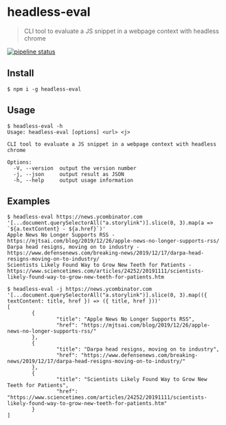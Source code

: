 # headless-eval

> CLI tool to evaluate a JS snippet in a webpage context with headless chrome

[![pipeline status](https://gitlab.com/vith/headless-eval/badges/master/pipeline.svg)](https://gitlab.com/vith/headless-eval/pipelines)

## Install

```console
$ npm i -g headless-eval
```


## Usage

```console
$ headless-eval -h
Usage: headless-eval [options] <url> <j>

CLI tool to evaluate a JS snippet in a webpage context with headless chrome

Options:
  -V, --version  output the version number
  -j, --json     output result as JSON
  -h, --help     output usage information
```

## Examples

```console
$ headless-eval https://news.ycombinator.com '[...document.querySelectorAll("a.storylink")].slice(0, 3).map(a => `${a.textContent} - ${a.href}`)'
Apple News No Longer Supports RSS - https://mjtsai.com/blog/2019/12/26/apple-news-no-longer-supports-rss/
Darpa head resigns, moving on to industry - https://www.defensenews.com/breaking-news/2019/12/17/darpa-head-resigns-moving-on-to-industry/
Scientists Likely Found Way to Grow New Teeth for Patients - https://www.sciencetimes.com/articles/24252/20191111/scientists-likely-found-way-to-grow-new-teeth-for-patients.htm
```

```console
$ headless-eval -j https://news.ycombinator.com '[...document.querySelectorAll("a.storylink")].slice(0, 3).map(({ textContent: title, href }) => ({ title, href }))'
[
        {
                "title": "Apple News No Longer Supports RSS",
                "href": "https://mjtsai.com/blog/2019/12/26/apple-news-no-longer-supports-rss/"
        },
        {
                "title": "Darpa head resigns, moving on to industry",
                "href": "https://www.defensenews.com/breaking-news/2019/12/17/darpa-head-resigns-moving-on-to-industry/"
        },
        {
                "title": "Scientists Likely Found Way to Grow New Teeth for Patients",
                "href": "https://www.sciencetimes.com/articles/24252/20191111/scientists-likely-found-way-to-grow-new-teeth-for-patients.htm"
        }
]
```
